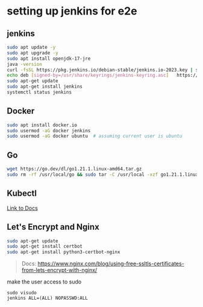 # setting up jenkins for e2e

## jenkins
```bash
sudo apt update -y
sudo apt upgrade -y
sudo apt install openjdk-17-jre
java -version
curl -fsSL https://pkg.jenkins.io/debian-stable/jenkins.io-2023.key | sudo tee   /usr/share/keyrings/jenkins-keyring.asc > /dev/null
echo deb [signed-by=/usr/share/keyrings/jenkins-keyring.asc]   https://pkg.jenkins.io/debian-stable binary/ | sudo tee   /etc/apt/sources.list.d/jenkins.list > /dev/null
sudo apt-get update
sudo apt-get install jenkins
systemctl status jenkins
```

## Docker
```bash
sudo apt install docker.io
sudo usermod -aG docker jenkins
sudo usermod -aG docker ubuntu  # assuming current user is ubuntu
```

## Go
```bash
wget https://go.dev/dl/go1.21.1.linux-amd64.tar.gz
sudo rm -rf /usr/local/go && sudo tar -C /usr/local -xzf go1.21.1.linux-amd64.tar.gz
```

## Kubectl

[Link to Docs](https://kubernetes.io/docs/tasks/tools/install-kubectl-linux/#install-using-native-package-management)

## Let's Encrypt and Nginx
```bash
sudo apt-get update
sudo apt-get install certbot
sudo apt-get install python3-certbot-nginx
```

> Docs: https://www.nginx.com/blog/using-free-ssltls-certificates-from-lets-encrypt-with-nginx/

make the user access to sudo
```
sudo visudo
jenkins ALL=(ALL) NOPASSWD:ALL
```
